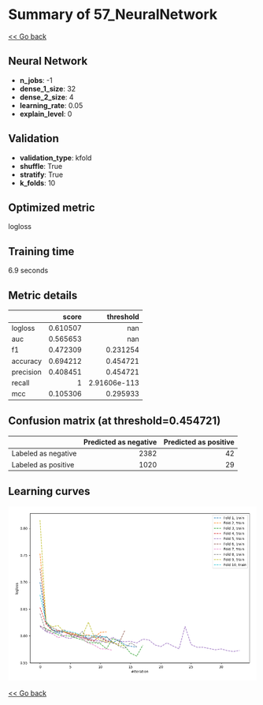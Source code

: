 # Summary of 57_NeuralNetwork

[<< Go back](../README.md)


## Neural Network
- **n_jobs**: -1
- **dense_1_size**: 32
- **dense_2_size**: 4
- **learning_rate**: 0.05
- **explain_level**: 0

## Validation
 - **validation_type**: kfold
 - **shuffle**: True
 - **stratify**: True
 - **k_folds**: 10

## Optimized metric
logloss

## Training time

6.9 seconds

## Metric details
|           |    score |      threshold |
|:----------|---------:|---------------:|
| logloss   | 0.610507 | nan            |
| auc       | 0.565653 | nan            |
| f1        | 0.472309 |   0.231254     |
| accuracy  | 0.694212 |   0.454721     |
| precision | 0.408451 |   0.454721     |
| recall    | 1        |   2.91606e-113 |
| mcc       | 0.105306 |   0.295933     |


## Confusion matrix (at threshold=0.454721)
|                     |   Predicted as negative |   Predicted as positive |
|:--------------------|------------------------:|------------------------:|
| Labeled as negative |                    2382 |                      42 |
| Labeled as positive |                    1020 |                      29 |

## Learning curves
![Learning curves](learning_curves.png)

[<< Go back](../README.md)
